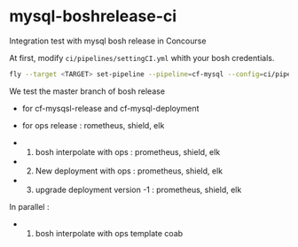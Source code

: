 # mysql-boshrelease-ci
Integration test with mysql bosh release in Concourse

At first, modify `ci/pipelines/settingCI.yml` whith your bosh credentials.

```sh
fly --target <TARGET> set-pipeline --pipeline=cf-mysql --config=ci/pipelines/cf-mysql.yml -l ci/pipelines/spec.yml -l ci/pipelines/settingCI.yml
```

We test the master branch of bosh release 
 - for cf-mysqsl-release and cf-mysql-deployment
 - for ops release : rometheus, shield, elk


- 1) bosh interpolate with ops : prometheus, shield, elk
- 2) New deployment with ops : prometheus, shield, elk
- 3) upgrade deployment version -1 : prometheus, shield, elk

In parallel :
- 1) bosh interpolate with ops template coab